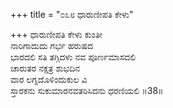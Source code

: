 +++
title = "೦೩೮ ಧಾರುಣೀಪತಿ ಕೇಳು"

+++
ಧಾರುಣೀಪತಿ ಕೇಳು ಕುಂತೀ  
ನಾರಿಗಾದುದು ಗರ್ಭ ಹರುಷದ  
ಭಾರದಲಿ ಸತಿ ತಗ್ಗಿದಳು ನವ ಪೂರ್ಣಮಾಸದಲಿ  
ಚಾರುತರ ನಕ್ಷತ್ರ ಶುಭದಿನ  
ವಾರ ಲಗ್ನದೊಳಿಂದುಕುಲ ವಿ  
ಸ್ತಾರಕನು ಸುಕುಮಾರನವತರಿಸಿದನು ಧರಣಿಯಲಿ     ॥38॥